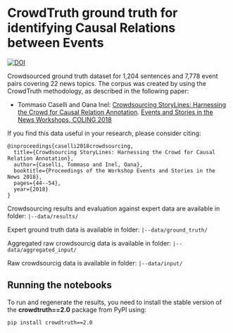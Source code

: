 # CrowdTruth ground truth for identifying Causal Relations between Events

[![DOI](https://zenodo.org/badge/138606833.svg)](https://zenodo.org/badge/latestdoi/138606833)

Crowdsourced ground truth dataset for 1,204 sentences and 7,778 event pairs covering 22 news topics. The corpus was created by using the CrowdTruth methodology, as described in the following paper:

* Tommaso Caselli and Oana Inel: [Crowdsourcing StoryLines: Harnessing the Crowd for Causal Relation Annotation](http://eventstory.news.s3-website-us-west-2.amazonaws.com/2018workshop_menu/W18-4306.pdf). [Events and Stories in the News Workshops, COLING 2018](http://www.eventstory.news)

If you find this data useful in your research, please consider citing:

```
@inproceedings{caselli2018crowdsourcing,
  title={Crowdsourcing StoryLines: Harnessing the Crowd for Causal Relation Annotation},
  author={Caselli, Tommaso and Inel, Oana},
  booktitle={Proceedings of the Workshop Events and Stories in the News 2018},
  pages={44--54},
  year={2018}
}
```

Crowdsourcing results and evaluation against expert data are available in folder:
``` |--data/results/ ```

Expert ground truth data is available in folder:
``` |--data/ground_truth/ ```

Aggregated raw crowdsourcig data is available in folder:
``` |--data/aggregated_input/ ```

Raw crowdsourcig data is available in folder:
``` |--data/input/ ```


## Running the notebooks

To run and regenerate the results, you need to install the stable version of the **crowdtruth==2.0** package from PyPI using:
```
pip install crowdtruth==2.0
```
